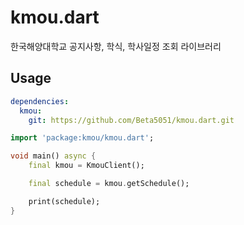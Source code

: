 # kmou.dart
한국해양대학교 공지사항, 학식, 학사일정 조회 라이브러리

## Usage
```yaml
dependencies:
  kmou:
    git: https://github.com/Beta5051/kmou.dart.git
```

```dart
import 'package:kmou/kmou.dart';

void main() async {
    final kmou = KmouClient();

    final schedule = kmou.getSchedule();

    print(schedule);
}
```